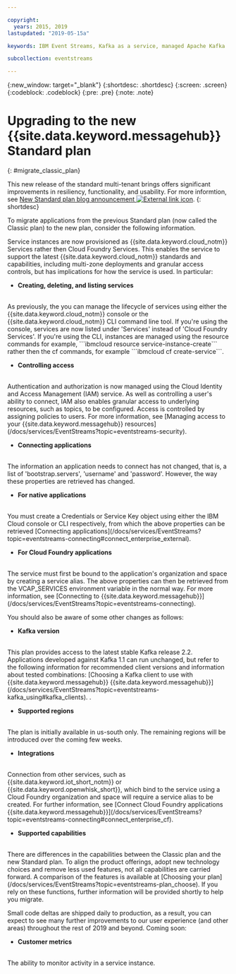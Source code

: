```yaml
---

copyright:
  years: 2015, 2019
lastupdated: "2019-05-15a"

keywords: IBM Event Streams, Kafka as a service, managed Apache Kafka

subcollection: eventstreams

---
```


{:new_window: target="_blank"}
{:shortdesc: .shortdesc}
{:screen: .screen}
{:codeblock: .codeblock}
{:pre: .pre}
{:note: .note}

# Upgrading to the new {{site.data.keyword.messagehub}} Standard plan 
{: #migrate_classic_plan}

This new release of the standard multi-tenant brings offers significant improvements in resiliency, functionality, and usability. For more informtion, see [New Standard plan blog announcement ![External link icon](../../icons/launch-glyph.svg "External link icon")](https://www.ibm.com/cloud/blog/announcements/ibm-event-streams-releases-a-new-and-enhanced-standard-plan). 
{: shortdesc}

To migrate applications from the previous Standard plan (now called the Classic plan) to the new plan, consider the following information.

Service instances are now provisioned as {{site.data.keyword.cloud_notm}} Services rather then Cloud Foundry Services. This enables the service to support the latest {{site.data.keyword.cloud_notm}} standards and capabilities, including multi-zone deployments and granular access controls, but has implications for how the service is used. In particular:

* **Creating, deleting, and listing services**
<br/>
    As previously, the you can manage the lifecycle of services using either the {{site.data.keyword.cloud_notm}} console or the {{site.data.keyword.cloud_notm}} CLI command line tool. If you're using the console, services are now listed under 'Services' instead of 'Cloud Foundry Services'. If you're using the CLI, instances are managed using the resource commands for example,  ```ibmcloud resource service-instance-create``` rather then the cf commands, for example ```ibmcloud cf create-service```.

* **Controlling access**
<br/>
    Authentication and authorization is now managed using the Cloud Identity and Access Management (IAM) service. As well as controlling a user's ability to connect, IAM also enables granular access to underlying resources, such as topics, to be configured. Access is controlled by assigning policies to users. For more information, see 
    [Managing access to your {{site.data.keyword.messagehub}} resources](/docs/services/EventStreams?topic=eventstreams-security).

* **Connecting applications**
<br/>
    The information an application needs to connect has not changed, that is, a list of 'bootstrap.servers', 'username' and 'password'. However, the way these properties are retrieved has changed.

* **For native applications**
<br/>
    You must create a Credentials or Service Key object using either the IBM Cloud console or CLI respectively, from which the above properties can be retrieved 
    [Connecting applications](/docs/services/EventStreams?topic=eventstreams-connecting#connect_enterprise_external).
    

* **For Cloud Foundry applications**
<br/>
    The service must first be bound to the application's organization and space by creating a service alias. The above properties can then be retrieved from the VCAP_SERVICES environment variable in the normal way. For more information, see 
    [Connecting to {{site.data.keyword.messagehub}}](/docs/services/EventStreams?topic=eventstreams-connecting).

You should also be aware of some other changes as follows:

* **Kafka version**
<br/>
    This plan provides access to the latest stable Kafka release 2.2. Applications developed against Kafka 1.1 can run unchanged, but refer to the following information for recommended client versions and information about tested combinations: [Choosing a Kafka client to use with {{site.data.keyword.messagehub}} {{site.data.keyword.messagehub}}](/docs/services/EventStreams?topic=eventstreams-kafka_using#kafka_clients). 
    .

* **Supported regions**
<br/>
    The plan is initially available in us-south only. The remaining regions will be introduced over the coming few weeks.

* **Integrations**
<br/>
    Connection from other services, such as {{site.data.keyword.iot_short_notm}} or {{site.data.keyword.openwhisk_short}}, which bind to the service using a Cloud Foundry organization and space will require a service alias to be created. For further information, see
    [Connect Cloud Foundry applications {{site.data.keyword.messagehub}}](/docs/services/EventStreams?topic=eventstreams-connecting#connect_enterprise_cf).
    

* **Supported capabilities**
<br/>
    There are differences in the capabilities between the Classic plan and the new Standard plan. To align the product offerings, adopt new technology choices and remove less used features, not all capabilities are carried forward. A comparison of the features is available at [Choosing your plan](/docs/services/EventStreams?topic=eventstreams-plan_choose). If you rely on these functions, further information will be provided shortly to help you migrate.
   
Small code deltas are shipped daily to production, as a result, you can expect to see many further improvements to our user experience (and other areas) throughout the rest of 2019 and beyond. Coming soon:

* **Customer metrics**
<br/>
    The ability to monitor activity in a service instance.




